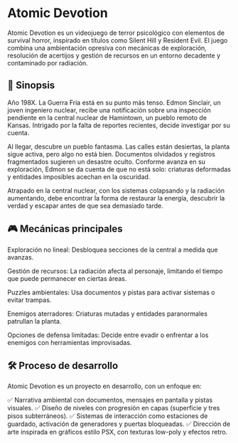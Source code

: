 
# Atomic Devotion


Atomic Devotion es un videojuego de terror psicológico con elementos de survival horror, inspirado en títulos como Silent Hill y Resident Evil. El juego combina una ambientación opresiva con mecánicas de exploración, resolución de acertijos y gestión de recursos en un entorno decadente y contaminado por radiación.

## 📖 Sinopsis

Año 198X. La Guerra Fría está en su punto más tenso. Edmon Sinclair, un joven ingeniero nuclear, recibe una notificación sobre una inspección pendiente en la central nuclear de Hamintown, un pueblo remoto de Kansas. Intrigado por la falta de reportes recientes, decide investigar por su cuenta.

Al llegar, descubre un pueblo fantasma. Las calles están desiertas, la planta sigue activa, pero algo no está bien. Documentos olvidados y registros fragmentados sugieren un desastre oculto. Conforme avanza en su exploración, Edmon se da cuenta de que no está solo: criaturas deformadas y entidades imposibles acechan en la oscuridad.

Atrapado en la central nuclear, con los sistemas colapsando y la radiación aumentando, debe encontrar la forma de restaurar la energía, descubrir la verdad y escapar antes de que sea demasiado tarde.


## 🎮 Mecánicas principales

Exploración no lineal: Desbloquea secciones de la central a medida que avanzas.

Gestión de recursos: La radiación afecta al personaje, limitando el tiempo que puede permanecer en ciertas áreas.

Puzzles ambientales: Usa documentos y pistas para activar sistemas o evitar trampas.

Enemigos aterradores: Criaturas mutadas y entidades paranormales patrullan la planta.

Opciones de defensa limitadas: Decide entre evadir o enfrentar a los enemigos con herramientas improvisadas.


## 🛠️ Proceso de desarrollo

Atomic Devotion es un proyecto en desarrollo, con un enfoque en:

✅ Narrativa ambiental con documentos, mensajes en pantalla y pistas visuales.
✅ Diseño de niveles con progresión en capas (superficie y tres pisos subterráneos).
✅ Sistemas de interacción como estaciones de guardado, activación de generadores y puertas bloqueadas.
✅ Dirección de arte inspirada en gráficos estilo PSX, con texturas low-poly y efectos retro.
